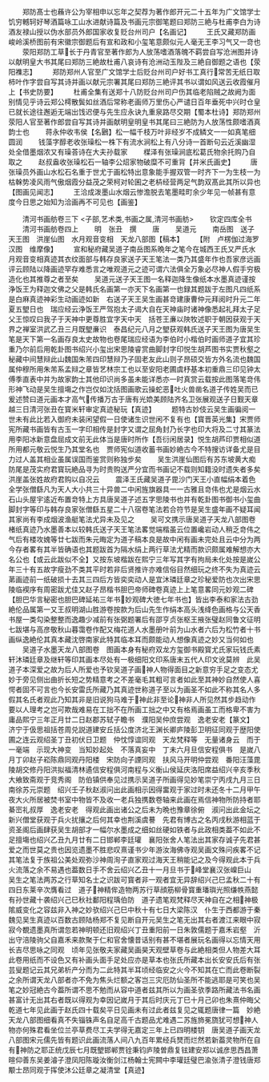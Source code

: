 <!-- { "loadSidebar": true } -->
　　郑防髙士也蘓许公为宰相申以忘年之契荐为著作郎开元二十五年为广文馆学士饥穷轗轲好琴酒篇咏工山水进献诗篇及书画元宗御笔题曰郑防三絶与杜甫李白为诗酒友禄山授以伪水部员外郎国家收复贬台州司户【名画记】
　　王氏又藏郑防画峻岭溪桥图前有宋徽宗御题后有宣和政和小玺笔意颇似元人毫无王李习气又一竒也
　　荥阳郑防工草长于丹青官至著作郎为人放荡嗜酒落魄不羁尝自写沧洲图并诗以献明皇大书其尾曰郑防三絶故杜甫八哀诗有沧洲动玉陛及三絶自御题之语也【荥阳襍志】
　　郑防郑州人官至广文馆学士后贬台州司户好书工真行常苦无纸日取柿叶作字尝自写其诗并画以献元宗署其尾曰郑防三絶评其书以谓如风送云收霞催月上【书史防要】
　　杜甫全集有送郑十八防贬台州司户伤其临老陷贼之故阙为面别情见乎诗云郑公樗散鬓如丝酒后常称老画师万里伤心严谴日百年垂死中兴时仓皇已就长途往邂逅无端出饯迟便与先生应永诀九重泉路尽交期【蜀本杜诗】郑防郑州荥阳人官至著作郎尝自写其诗并画献明皇明皇书其尾曰三絶防为人放荡性颇嗜酒真韵士也
　　蒋永仲收韦侯【名鶠】松一幅千枝万叶非经岁不成鳞文一一如真笔细圆润
　　钱藻字醇老收张璪松一株下有流水涧松上有八分诗一首断句云近溪幽湿处全借墨烟浓又有璪荅诗在大夫孙载家
　　楳泽有张璪涧底松葛氏物余托购乃自取之
　　赵叔盎收张璪松石一轴李公炤家物破糜不可重背【并米氏画史】
　　唐张璪员外画山水松石名重于世尤于画松特出意象能手握双管一时齐下一为生枝一为枯榦势凌风雨气傲烟霞分益茂之荣柯对轮囷之老枿经营两足气韵双髙此其所以异也【图画见闻志】
　　王洽成泼墨山水烟云惨澹脱去笔墨畦町余少年见一帧甚有意度今日思之始知为洽画再不可见也【画鉴】

　　清河书画舫卷三下
<子部,艺术类,书画之属,清河书画舫>
　　钦定四库全书
　　清河书画舫卷四上
　　明　张丑　撰
　　唐
　　吴道元
　　南岳图　送子天王图　洪崖仙图　水月观音变相　天龙八部图【稿本】
　　【附　卢楞伽过海罗汉图　维摩像】
　　宣和秘府藏吴道子南岳图系晩年之笔今在城西王氏又严氏水月观音变相真迹其衣纹面部与韩存良家送子天王笔法一类乃其盛年作也吾家彦远画评云顾陆以降画迹罕存难悉言之唯观道元之迹可谓六法俱全万象必尽神人假手穷极造化也其推尊之者至矣
　　吴道元送子天王图一名释迦降生像纸本水墨真迹谨按浄饭王为释迦文佛之父是韩氏名画第一亦天下名画第一也録其题跋于左图凡四纸系是白麻真迹神彩生动画迹如新　右送子天王吴生画甚竒建康曹仲元拜阅时升元二年夏五朢日也　瑞应经云浄饭王严驾抱太子谒大自在天神庙时诸神像悉起礼拜太子足父王惊叹曰我子于天神中更尊胜宜字天中天　括苍王亷以陜牧述职于朝因获观于天界之禅室洪武乙丑三月既朢亷识　泰昌纪元八月之朢获观韩氏送子天王图为唐吴生笔是天下第一名画存良太史故物也卷尾瑞应经语为李伯时小楷伯时画师道子宜其珍重乃尔前后用乾卦图书绍兴小玺出宋思陵睿赏曲脚封字印悦生胡芦图书实贾秋壑之秘藏中间慧辩此山魏国朱芾四印慧辩乃子固老友此山则子昂硕交皆方外名流也魏国属仲穆所用朱芾系孟辩之章皆艺林宗工也以至安阳老圃虞杼基本初重鼎三印见钟太傅季直表中并为故家韵士其他印识尚多虽未能详悉亦一时真赏云载按此图落笔竒伟形神飞动是吴生擅塲之作岂仅如沈括图画歌云操蛇恶吐火兽凿名道子传姓吴而已爰述赞曰道元画本才高气传播万古于唐有光嫓美顾陆齐名卫张展观送子日觐天章越三日清河张丑在寳米轩审定真迹秘玩【真迹】
　　题特古妙伎云吴生画徧阅一世未有此比若入御府未装闲望假一日使诸生识世闲不复有也【寳晋英光集】宋贾师宪所藏书画皆有古玉一字印相传是封字又谓之屈角封乃长字也印大将及二寸其篆法用李阳冰新意盘屈成文前无此体当是唐时所作【吾衍闲居录】悦生胡芦印贾相似道所用都元敬云悦生乃其堂名也　贾师宪似道收蓄书画妙絶古今不特搜访详备尤是目力过人盖其相业虽属误国而鉴赏则称独步矣
　　吴生洪崖仙图后有苏东坡黄大痴防尾是茂实府君寳玩絶品寻为时贵购送严分宜而书画记不载则知籍没时遗失者多矣洪崖盖张姓故府君购以自况云
　　震泽王氏藏吴道子毘沙门天王小直幅绢本着色全学张僧繇凡为天人大小共三十异兽二中闲旌旗器具一一古雅且竒伟也尤是烟云水石山头屋宇逺近布置竒特上方具唐吴道子述五字思陵书也并有乾卦图书御书小玺曲脚封字等印与韩存良家张僧繇五星二十八宿卷笔法若合符节是吴生盛年画不疑耳闻其家尚有李成烟波渔艇笔法尤异未及见之
　　吴可文携示唐吴道子天龙八部图卷楮纸真迹乃水墨善本以较韩氏送子天王笔法畧觉端楷虽云位置巉岩动人稍乏竒伟之气后有楼攻媿等廿七跋而朱元晦定为道子稿本良是故中闲有画未完处且云中分为两今存者畧有其半皆确语也其题跋首为隔水绢上两行草法尤精而款识颇属难解想亦大名公也【或云此跋似不全】又按东坡楷跋在熙宁三年写其字有拘局未化处按是嵗公年三十有五故字瘦劲不类其平时若非后贤推许亦难信俗目然细玩之终不失为真迹云苐画迹前一纸破损十去其三四后方皆奕奕动人是宜沐璘廷章之珍秘爱防也次出宋思陵临褉序有周密跋尤佳又赵子昂楷书胆巴帝师碑卷真迹上上笔意畧同元妙观二碑【胆巴华言秘密也胆巴碑延祐三年书妙观碑大徳七年书也】皆出李泰和家法古劲絶伦品属第一又王叔明湖山胜游卷按款为后山先生作绢本高头浅绛色画格与公天香书屋一类勾染整整而逸趣少减前有张弼题署后有邵亨贞张枢王掖张璧赵同鲁文征明七跋堪与高彦敬秋山暮霭卷作配又梅花道人水墨册叶前为山水者六后为松竹者十书画纵逸絶伦其真本藏沈啓南家此特其临本耳而颇能动人想像真迹之妙又当何如也
　　吴道子水墨天龙八部图卷　图画本身有秘府双龙方玺御书殿寳尤氏家玩钱氏素轩沐璘廷章及继轩等印其画本尽处有一极细阳文印系唐末五代人印文讹莫辨　此吴道子本深爱之故为后人所爱也予钦吴道子画神人物得面目之新意穷手足之变态尤妙于旁见侧出曲折长短之势精意考之不差毫毛其粗可言者如此至其神妙自然使人喜愕者固不可言也今长安雷氏所藏乃其真迹世称道子至以为画圣不如此不称其名人多假其名氏者观此乃知其非是旧说狗马难于神此非至论神非人所见然其步趋动作要以人理考之岂可欺哉难易在工拙不在所画工拙之中又有格焉画虽工而格卑不害为庸品熙宁三年正月廿二日赵郡苏轼子瞻书　濮阳吴仲庶尝观　逸老安老【篆文】　济宁于伋思祖括苍周兑説道建安丘括公度济北王渊长卿庐陵彭卫明征同观于歴阳使圃之连云观绍圣丁丑初伏日卫题　仲忱惇谊同观　天龙梵释等　无量诸身云　而于一毫端　示现大神变　当知妙起处　不落真妄中　丁未六月旦信安程俱书　是嵗八月丁卯赵子崧陈鼎同观丹阳楼　宋防向子諲同观　扶风马开明仲尝观　番阳汪藻毘陵胡交修丹阳洪拟福清林遹信安程俱河南程与义衡山侯延庆洛阳席益绍兴辛亥季秋大飨致斋观于竞秀阁　防伯镇供奉见过携示吴道子所画得见妙笔崇宁丙戌九月三日南徐苏元崇题　绍兴壬子秋赵淑问出此画相示因得畱观于家过时未还冬十二月甲午夜大火所居被焚书室中物皆不及收一老兵独携数卷轴来此画在焉信神物所防持者耶綦崈礼叔厚　逸老安老　得观此画出诸公之后未为晩也豫章徐俯　淑问出此金坛之新兴僧堂获观于兵火扰攘之后何其幸也荆溪虞謩　先君有博古之名丙戌秋游相蓝于资圣阁后画肆获吴生胡部才一幅尔水墨成之细如丝硬如铁者与此政相类葢不如此不足擅塲也绍兴乙丑九月廿有二日邯郸李廷瓘　襄阳张舍人笔法出其家存诚子先君甚爱之而世莫之贵也因览遗墨不胜悲叹熹谨书少年游汝海佛寺观吴画文殊问疾畧不记其笔法复于族祖公美处观弥沙神周洵子直家观过海天王稍能记之及今得观此本于兵火流落之余不易遇也葢数日手不舍云绍兴乙丑十一月旦书于峰堂襄汉张嵲巨山　吴生之笔法两苏之行草知名士之识跋可寳者非一观者宜无异辞绍兴己巳孟秋二十有四日东莱辛次膺看过　道子神精侔造物两苏行草顔筋柳骨寳重璠璵光照缣帙燕懿有孙世藏十袭绍兴己巳秋社鄱阳程瑀伯防　道子遗笔观梵释尽天神自在之相神极隂威变化之容兹非入神之妙欤绍兴己巳中秋十有七日大梁陈汉　仆生于西都游于秦魏见吴生真迹以百数古顾陆杨郑不复见断自开元吴生之笔无出其右者渡江来眼中寂寂今覩遗墨真所谓忽若神明顿还旧观绍兴丁丑重阳前一日朱敦儒题于嘉禾岩壑　沂出守涪陵驹父自嘉禾来款聚于仁和官舍懐昔话别有甚不堪者展玩名画得以忘情天用长吉尽思咏之同观　顷年见张敬夫家藏吴画昊天观壁草卷与此絶相类但人物差大耳此卷用纸而不设色又有补画头面手足处应亦是草本也张氏所藏本出长安安氏后有张芸叟题记云其兄弟析产分而为二此特其半耳顷经临安之火今不知其在亡而此卷断裂之余所谓天龙八部者亦不免为焦头烂额之客岂三灾厄防仙圣所不能逃耶是可笑也吴笔之妙冠絶古今葢所谓不思不勉而从容中道者兹其所以为画圣欤季路所藏法书名画甚富计无出其右者既以得观为幸因记嵗月于其后时庆元丁巳十月己卯也朱熹仲晦父　乾道七年见此画于赵氏四十载矣平日见画未有过此者兹复见之辄题唐律一篇　妙絶天龙八部图细看真不失锱铢声名自足高千古题品尤难遇二苏旌斾冕旒犹可想神人物亦何殊君看坐位兰亭草费尽工夫学得无嘉定三年上已四明楼钥　唐吴道子画天龙八部图宋元儒先皆有题识此画流落人间八九百年累经兵燹而烂然若新葢灵物所在自有神防之耶正统戊辰七月既朢邯郸贾铨秉钧庐陵曽鼎复铉建安郑以诚彦思西昌萧暄仰善东吴姜濬子澄凤阳陈璇汝衡剑江杨翰士宪闗中李瓘廷璧巴渝张清子澄钱唐郑颙士昂同观于挥使沐公廷章之凝清堂【真迹】
